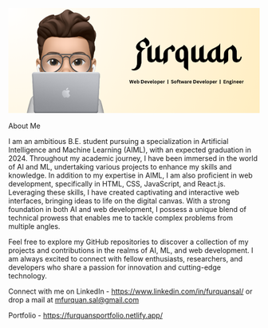 ![Banner Image](Cover.png)

About Me

I am an ambitious B.E. student pursuing a specialization in Artificial Intelligence and Machine Learning (AIML), with an expected graduation in 2024. Throughout my academic journey, I have been immersed in the world of AI and ML, undertaking various projects to enhance my skills and knowledge. 
In addition to my expertise in AIML, I am also proficient in web development, specifically in HTML, CSS, JavaScript, and React.js. Leveraging these skills, I have created captivating and interactive web interfaces, bringing ideas to life on the digital canvas. With a strong foundation in both AI and web development, I possess a unique blend of technical prowess that enables me to tackle complex problems from multiple angles.

Feel free to explore my GitHub repositories to discover a collection of my projects and contributions in the realms of AI, ML, and web development. I am always excited to connect with fellow enthusiasts, researchers, and developers who share a passion for innovation and cutting-edge technology.

Connect with me on LinkedIn - https://www.linkedin.com/in/furquansal/
or drop a mail at mfurquan.sal@gmail.com 

Portfolio - https://furquansportfolio.netlify.app/
